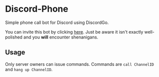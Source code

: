# Discord-Phone
Simple phone call bot for Discord using DiscordGo.

You can invite this bot by clicking [here](https://discordapp.com/oauth2/authorize?client_id=384692861314007040&scope=bot). Just be aware it isn't exactly well-polished and you **will** encounter shenanigans.

## Usage

Only server owners can issue commands. Commands are `call ChannelID` and `hang up ChannelID`.